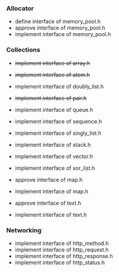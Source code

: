 ### Allocator

- define interface of memory_pool.h
- approve interface of memory_pool.h
- implement interface of memory_pool.h

### Collections 

- ~~implement interface of array.h~~
- ~~implement interface of atom.h~~
- implement interface of doubly_list.h
- ~~implement interface of pair.h~~
- implement interface of queue.h
- implement interface of sequence.h
- implement interface of singly_list.h
- implement interface of stack.h
- implement interface of vector.h
- implement interface of xor_list.h

- approve interface of map.h
- implement interface of map.h

- approve interface of text.h
- implement interface of text.h

### Networking

- implement interface of http_method.h
- implement interface of http_request.h
- implement interface of http_response.h
- implement interface of http_status.h
